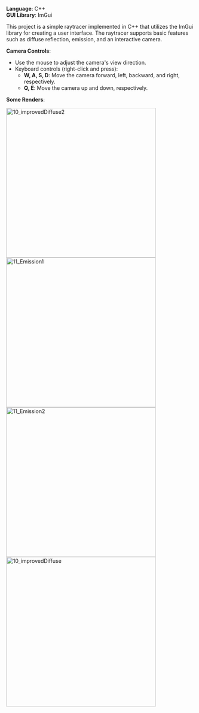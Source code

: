 **Language**: C++  
**GUI Library**: ImGui  

This project is a simple raytracer implemented in C++ that utilizes the ImGui library for creating a user interface. The raytracer supports basic features such as diffuse reflection, emission, and an interactive camera.


**Camera Controls**:
  - Use the mouse to adjust the camera's view direction.
  - Keyboard controls (right-click and press):
    - **W, A, S, D**: Move the camera forward, left, backward, and right, respectively.
    - **Q, E**: Move the camera up and down, respectively.

**Some Renders**:

<img width="400" alt="10_improvedDiffuse2" src="https://github.com/pshrey-29/RayTracing/assets/83825007/1b4ab33c-983c-4333-bbf8-89137207a032">
<img width="400" alt="11_Emission1" src="https://github.com/pshrey-29/RayTracing/assets/83825007/45b97a84-8504-416e-b47d-3d5faf80dc55">
<img width="400" alt="11_Emission2" src="https://github.com/pshrey-29/RayTracing/assets/83825007/c6a08eae-8324-43f1-9173-35756b2e7014">
<img width="400" alt="10_improvedDiffuse" src="https://github.com/pshrey-29/RayTracing/assets/83825007/be460f8f-6065-4a19-b25c-f769272d80a7">
